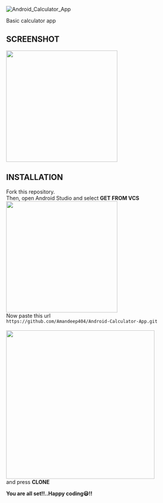 ![Android_Calculator_App](https://user-images.githubusercontent.com/107784525/179815209-e8b0a6e6-67f1-4357-af48-bf4dde5f377e.png)

Basic calculator app 

## SCREENSHOT

<img src="https://user-images.githubusercontent.com/107784525/179815299-e33e0dc4-196a-4d7f-a324-6127e03de108.jpg"  height="300">

  ## INSTALLATION
  
  Fork this repository.<br/>
 Then, open Android Studio and select **GET FROM VCS**<br/>
<img src="https://user-images.githubusercontent.com/107784525/179821200-9ee812ba-b95d-4cc8-8eed-2ebe4529678f.png"  height="300">  <br/>
Now paste this url  
```https://github.com/Amandeep404/Android-Calculator-App.git```  
<br/>
<img src="https://user-images.githubusercontent.com/107784525/179821926-a6a1758e-f6f8-47ef-b8b8-4ffe26d7f768.png"  height="400">  
and press **CLONE**

**You are all set!!..Happy coding😃!!**





